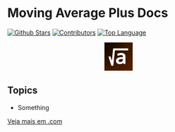 # Moving Average Plus Docs

[![Github Stars](https://img.shields.io/github/stars/AlexandreHiroyuki/MovingAveragePlusDocs?color=yellow)](https://github.com/AlexandreHiroyuki/MovingAveragePlusDocs/stargazers)
[![Contributors](https://img.shields.io/github/contributors-anon/AlexandreHiroyuki/MovingAveragePlusDocs)](https://github.com/AlexandreHiroyuki/MovingAveragePlusDocs/graphs/contributors)
[![Top Language](https://img.shields.io/github/languages/top/AlexandreHiroyuki/MovingAveragePlusDocs)](https://github.com/AlexandreHiroyuki/MovingAveragePlusDocs)

<p align="center">
<img src="./static/img/icon.png" width="64" height="64" />
</p>

## Topics

- Something

[Veja mais em <placeholder>.com](https://<placeholder>.com/)
